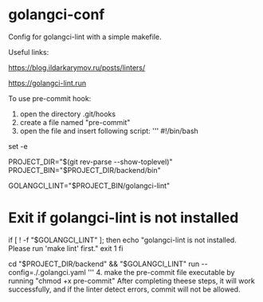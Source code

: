 # golangci-conf
Config for golangci-lint with a simple makefile.

Useful links:

https://blog.ildarkarymov.ru/posts/linters/

https://golangci-lint.run

To use pre-commit hook:
1. open the directory .git/hooks
2. create a file named "pre-commit" 
3. open the file and insert following script:
''' 
#!/bin/bash

set -e

PROJECT_DIR="$(git rev-parse --show-toplevel)"
PROJECT_BIN="$PROJECT_DIR/backend/bin"

GOLANGCI_LINT="$PROJECT_BIN/golangci-lint"

# Exit if golangci-lint is not installed
if [ ! -f "$GOLANGCI_LINT" ]; then
    echo "golangci-lint is not installed. Please run 'make lint' first."
    exit 1
fi

cd "$PROJECT_DIR/backend" && "$GOLANGCI_LINT" run --config=./.golangci.yaml
'''
4. make the pre-commit file executable by running "chmod +x pre-commit"
After completing theese steps, it will work successfully, and if the linter detect errors, commit will not be allowed. 
